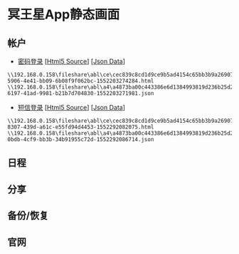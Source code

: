 # 冥王星App静态画面

## 帐户
* [密码登录](https://www.guobaa.com/fdd/thymeleaf/9723/json/9722) [[Html5 Source](https://xiaoji.guobaa.com/abl/store/local/getContent/9723)] [[Json Data](https://xiaoji.guobaa.com/abl/store/local/getContent/9722)]
```
\\192.168.0.158\fileshare\abl\ce\cec839c8cd1d9ce9b5ad4154c65bb3b9a26907f7a44edd90e5c2c1db81e515bb\a7cfb9fe-5906-4e41-bb09-6b08f9f062bc-1552203274284.html
\\192.168.0.158\fileshare\abl\a4\a4873ba00c443386e6d1384993819d236b25d20c7656c34f619c1ee09ad64cc7\43426716-6197-41ad-9981-b21b7d704830-1552203271981.json
```
* [短信登录](https://www.guobaa.com/fdd/thymeleaf/9724/json/9725) [[Html5 Source](https://xiaoji.guobaa.com/abl/store/local/getContent/9724)] [[Json Data](https://xiaoji.guobaa.com/abl/store/local/getContent/9725)]
```
\\192.168.0.158\fileshare\abl\ce\cec839c8cd1d9ce9b5ad4154c65bb3b9a26907f7a44edd90e5c2c1db81e515bb\42a0155e-8307-439d-a61c-e55fd94d4453-1552292082075.html
\\192.168.0.158\fileshare\abl\a4\a4873ba00c443386e6d1384993819d236b25d20c7656c34f619c1ee09ad64cc7\152849b7-0bdb-4cf9-bb3b-34b91955c72d-1552292086714.json
```
## 日程

## 分享

## 备份/恢复

## 官网
